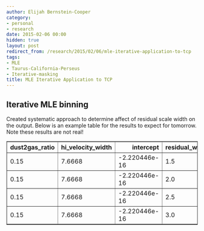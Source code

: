 ```yaml
---
author: Elijah Bernstein-Cooper
category:
- personal
- research
date: 2015-02-06 00:00
hidden: true
layout: post
redirect_from: /research/2015/02/06/mle-iterative-application-to-tcp
tags:
- MLE
- Taurus-California-Perseus
- Iterative-masking
title: MLE Iterative Application to TCP
---
```


## Iterative MLE binning 

Created systematic approach to determine affect of residual scale width on the
output. Below is an example table for the results to expect for tomorrow. Note
these results are not real!

<table border="1" class="dataframe">
  <thead>
    <tr style="text-align: right;">
      <th>dust2gas_ratio</th>
      <th>hi_velocity_width</th>
      <th>intercept</th>
      <th>residual_width_scale</th>
    </tr>
  </thead>
  <tbody>
    <tr>
      <td> 0.15</td>
      <td> 7.6668</td>
      <td>-2.220446e-16</td>
      <td> 1.5</td>
    </tr>
    <tr>
      <td> 0.15</td>
      <td> 7.6668</td>
      <td>-2.220446e-16</td>
      <td> 2.0</td>
    </tr>
    <tr>
      <td> 0.15</td>
      <td> 7.6668</td>
      <td>-2.220446e-16</td>
      <td> 2.5</td>
    </tr>
    <tr>
      <td> 0.15</td>
      <td> 7.6668</td>
      <td>-2.220446e-16</td>
      <td> 3.0</td>
    </tr>
  </tbody>
</table>